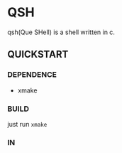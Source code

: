 # QSH

qsh(Que SHell) is a shell written in c.

## QUICKSTART

### DEPENDENCE

* xmake

### BUILD

just run `xmake`

### IN
